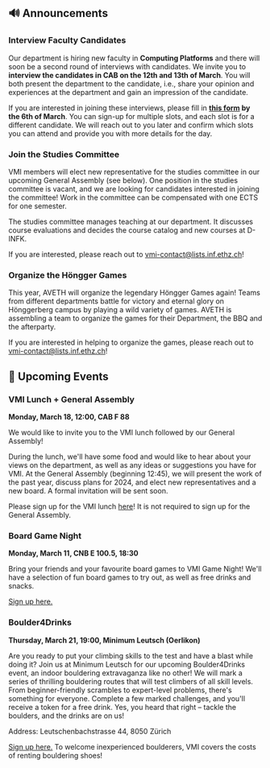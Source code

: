 ## 🔊 Announcements

### Interview Faculty Candidates

Our department is hiring new faculty in **Computing Platforms** and there will soon be a second round of interviews with candidates.
We invite you to **interview the candidates in CAB on the 12th and 13th of March**.
You will both present the department to the candidate, i.e., share your opinion and experiences at the department and gain an impression of the candidate.

If you are interested in joining these interviews, please fill in **[this form](https://docs.google.com/forms/d/e/1FAIpQLScEKHnWMhR7iqFXa-49Vk_G4rfgm6Vihr8CrWtBY11rW3Zibw/viewform?usp=sf_link) by the 6th of March**.
You can sign-up for multiple slots, and each slot is for a different candidate.
We will reach out to you later and confirm which slots you can attend and provide you with more details for the day.

### Join the Studies Committee

VMI members will elect new representative for the studies committee in our upcoming General Assembly (see below).
One position in the studies committee is vacant, and we are looking for candidates interested in joining the committee!
Work in the committee can be compensated with one ECTS for one semester.

The studies committee manages teaching at our department.
It discusses course evaluations and decides the course catalog and new courses at D-INFK.

If you are interested, please reach out to [vmi-contact@lists.inf.ethz.ch](mailto:vmi-contact@lists.inf.ethz.ch)!

### Organize the Höngger Games

This year, AVETH will organize the legendary Höngger Games again!
Teams from different departments battle for victory and eternal glory on Hönggerberg campus by playing a wild variety of games.
AVETH is assembling a team to organize the games for their Department, the BBQ and the afterparty.

If you are interested in helping to organize the games, please reach out to [vmi-contact@lists.inf.ethz.ch](mailto:vmi-contact@lists.inf.ethz.ch)!

## 📅 Upcoming Events

### VMI Lunch + General Assembly

**Monday, March 18, 12:00, CAB F 88**

We would like to invite you to the VMI lunch followed by our General Assembly!

During the lunch, we'll have some food and would like to hear about your views on the department, as well as any ideas or suggestions you have for VMI.
At the General Assembly (beginning 12:45), we will present the work of the past year, discuss plans for 2024, and elect new representatives and a new board.
A formal invitation will be sent soon.

Please sign up for the VMI lunch [here](https://forms.gle/hnRhepiPjo9HQo2HA)!
It is not required to sign up for the General Assembly.

### Board Game Night

**Monday, March 11, CNB E 100.5, 18:30**

Bring your friends and your favourite board games to VMI Game Night! We'll have a selection of fun board games to try out, as well as free drinks and snacks.

[Sign up here.](https://forms.gle/Dr6k4RGwvUcrm4xp8)

### Boulder4Drinks

**Thursday, March 21, 19:00, Minimum Leutsch (Oerlikon)**

Are you ready to put your climbing skills to the test and have a blast while doing it? Join us at Minimum Leutsch for our upcoming Boulder4Drinks event, an indoor bouldering extravaganza like no other! We will mark a series of thrilling bouldering routes that will test climbers of all skill levels. From beginner-friendly scrambles to expert-level problems, there's something for everyone. Complete a few marked challenges, and you'll receive a token for a free drink. Yes, you heard that right – tackle the boulders, and the drinks are on us!

Address: Leutschenbachstrasse 44, 8050 Zürich

[Sign up here.](https://forms.gle/QHE4eNWj1wii36hg7)
To welcome inexperienced boulderers, VMI covers the costs of renting bouldering shoes!
